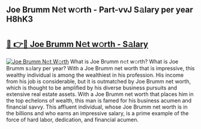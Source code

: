 ## Joe Brumm N𝚎t w𝚘rth - Part-vvJ S𝚊lary per year H8hK3

# <h2><a href="http://gc48on.nevu.top/?p=Joe+Brumm">🔗 👉🔴 Joe Brumm N𝚎t w𝚘rth - S𝚊lary</a></h2>

[![Joe Brumm N𝚎t W𝚘rth](https://i.imgur.com/Oavwk0R.jpeg)](http://gc48on.nevu.top/?p=Joe+Brumm)
What is Joe Brumm n𝚎t w𝚘rth? What is Joe Brumm s𝚊lary per year?
With a Joe Brumm net worth that is impressive, this wealthy individual is among the wealthiest in his profession. His income from his job is considerable, but it is outmatched by Joe Brumm net worth, which is thought to be amplified by his diverse business pursuits and extensive real estate assets. With a Joe Brumm net worth that places him in the top echelons of wealth, this man is famed for his business acumen and financial savvy. This affluent individual, whose Joe Brumm net worth is in the billions and who earns an impressive salary, is a prime example of the force of hard labor, dedication, and financial acumen.
